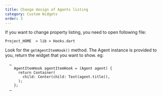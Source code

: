 ```yaml
---
title: Change design of Agents listing
category: Custom Widgets
order: 3
---
```


If you want to change property listing, you need to open following file:

`Project_HOME  > lib > Hooks.dart`

Look for the `getAgentItemHook()` method. The Agent instance is provided to you, return the widget that you want to show. eg: 
```
  …
    AgentItemHook agentItemHook = (Agent agent) {
      return Container(
        child: Center(child: Text(agent.title)),
      );
    };
  …
```

